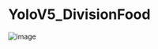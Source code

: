 # YoloV5_DivisionFood
![image](https://user-images.githubusercontent.com/83060689/235306446-4879d22f-fad5-4389-87c2-269a47475caf.png)
